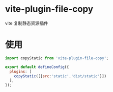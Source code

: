 # vite-plugin-file-copy

vite 复制静态资源插件

# 使用

```js
import copyStatic from 'vite-plugin-file-copy';

export default defineConfig({
  plugins: [
    copyStatic([{src:'static','dist/static'}])
  ],
});
```

